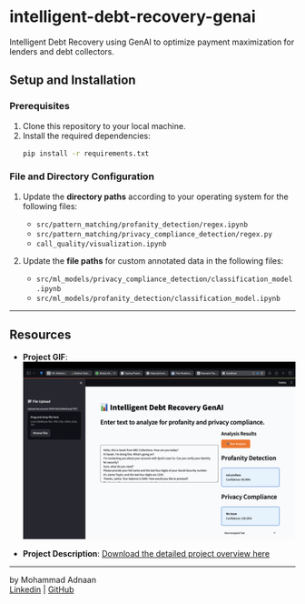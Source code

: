 # intelligent-debt-recovery-genai
Intelligent Debt Recovery using GenAI to optimize payment maximization for lenders and debt collectors.

## Setup and Installation

### Prerequisites
1. Clone this repository to your local machine.
2. Install the required dependencies:
   ```bash
   pip install -r requirements.txt
   ```

### File and Directory Configuration
1. Update the **directory paths** according to your operating system for the following files:
   - `src/pattern_matching/profanity_detection/regex.ipynb`
   - `src/pattern_matching/privacy_compliance_detection/regex.py`
   - `call_quality/visualization.ipynb`

2. Update the **file paths** for custom annotated data in the following files:
   - `src/ml_models/privacy_compliance_detection/classification_model.ipynb`
   - `src/ml_models/profanity_detection/classification_model.ipynb`

---

## Resources
- **Project GIF**:
  ![Project Demo](./project/project.gif)

- **Project Description**:
  [Download the detailed project overview here](./project/project_description.pdf)

---

by Mohammad Adnaan<br />
[Linkedin](https://www.linkedin.com/in/mohammad-adnaan-51272024a/) | [GitHub](https://github.com/mohd-adnaan)
</br>
